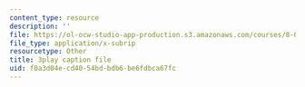 ```yaml
---
content_type: resource
description: ''
file: https://ol-ocw-studio-app-production.s3.amazonaws.com/courses/8-06-quantum-physics-iii-spring-2018/f0a3d04ecd4054bdbdb6be6fdbca67fc_7Y5me3mwXpA.vtt
file_type: application/x-subrip
resourcetype: Other
title: 3play caption file
uid: f0a3d04e-cd40-54bd-bdb6-be6fdbca67fc
---
```

